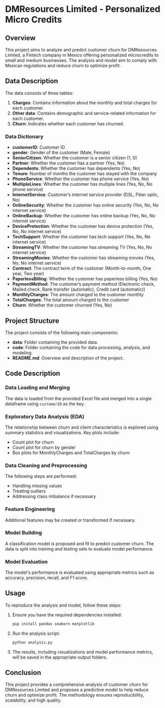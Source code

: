# DMResources Limited - Personalized Micro Credits

## Overview

This project aims to analyze and predict customer churn for DMResources Limited, a Fintech company in Mexico offering personalized microcredits to small and medium businesses. The analysis and model aim to comply with Mexican regulations and reduce churn to optimize profit.

## Data Description

The data consists of three tables:
1. **Charges**: Contains information about the monthly and total charges for each customer.
2. **Other data**: Contains demographic and service-related information for each customer.
3. **Churn**: Indicates whether each customer has churned.

### Data Dictionary

- **customerID**: Customer ID
- **gender**: Gender of the customer (Male, Female)
- **SeniorCitizen**: Whether the customer is a senior citizen (1, 0)
- **Partner**: Whether the customer has a partner (Yes, No)
- **Dependents**: Whether the customer has dependents (Yes, No)
- **Tenure**: Number of months the customer has stayed with the company
- **PhoneService**: Whether the customer has phone service (Yes, No)
- **MultipleLines**: Whether the customer has multiple lines (Yes, No, No phone service)
- **InternetService**: Customer’s internet service provider (DSL, Fiber optic, No)
- **OnlineSecurity**: Whether the customer has online security (Yes, No, No internet service)
- **OnlineBackup**: Whether the customer has online backup (Yes, No, No internet service)
- **DeviceProtection**: Whether the customer has device protection (Yes, No, No internet service)
- **TechSupport**: Whether the customer has tech support (Yes, No, No internet service)
- **StreamingTV**: Whether the customer has streaming TV (Yes, No, No internet service)
- **StreamingMovies**: Whether the customer has streaming movies (Yes, No, No internet service)
- **Contract**: The contract term of the customer (Month-to-month, One year, Two year)
- **PaperlessBilling**: Whether the customer has paperless billing (Yes, No)
- **PaymentMethod**: The customer’s payment method (Electronic check, Mailed check, Bank transfer (automatic), Credit card (automatic))
- **MonthlyCharges**: The amount charged to the customer monthly
- **TotalCharges**: The total amount charged to the customer
- **Churn**: Whether the customer churned (Yes, No)

## Project Structure

The project consists of the following main components:
- **data**: Folder containing the provided data.
- **code**: Folder containing the code for data processing, analysis, and modeling.
- **README.md**: Overview and description of the project.

## Code Description

### Data Loading and Merging

The data is loaded from the provided Excel file and merged into a single dataframe using `customerID` as the key.

### Exploratory Data Analysis (EDA)

The relationship between churn and client characteristics is explored using summary statistics and visualizations. Key plots include:
- Count plot for churn
- Count plot for churn by gender
- Box plots for MonthlyCharges and TotalCharges by churn

### Data Cleaning and Preprocessing

The following steps are performed:
- Handling missing values
- Treating outliers
- Addressing class imbalance if necessary

### Feature Engineering

Additional features may be created or transformed if necessary.

### Model Building

A classification model is proposed and fit to predict customer churn. The data is split into training and testing sets to evaluate model performance.

### Model Evaluation

The model's performance is evaluated using appropriate metrics such as accuracy, precision, recall, and F1 score.

## Usage

To reproduce the analysis and model, follow these steps:

1. Ensure you have the required dependencies installed:
    ```bash
    pip install pandas seaborn matplotlib
    ```

2. Run the analysis script:
    ```bash
    python analysis.py
    ```

3. The results, including visualizations and model performance metrics, will be saved in the appropriate output folders.

## Conclusion

This project provides a comprehensive analysis of customer churn for DMResources Limited and proposes a predictive model to help reduce churn and optimize profit. The methodology ensures reproducibility, scalability, and high quality.

